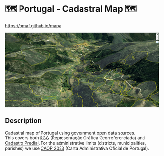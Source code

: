 # 🗺️ Portugal - Cadastral Map 🗺️

https://pmaf.github.io/mapa

<img src="mapa.png" alt="drawing" width="600" position="center"/>

## Description
Cadastral map of Portugal using government open data sources.\
This covers both [RGG](https://dados.gov.pt/pt/datasets/representacao-grafica-georreferenciada/) (Representação Gráfica Georreferenciada) and [Cadastro Predial](https://dados.gov.pt/pt/datasets/cadastro-predial/). For the administrative limits (districts, municipalities, parishes) we use [CAOP 2023](https://dados.gov.pt/pt/datasets/carta-administrativa-oficial-de-portugal-caop2023-continente/) (Carta Administrativa Oficial de Portugal).